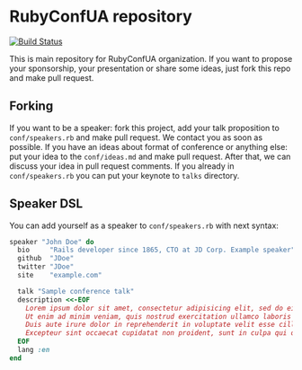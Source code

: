 # RubyConfUA repository

[![Build Status](https://secure.travis-ci.org/RubyConfUA/rubyconfua2012.png)](http://travis-ci.org/RubyConfUA/rubyconfua2012)

This is main repository for RubyConfUA organization. If you want to propose your sponsorship, your presentation or share some ideas, just fork this repo and make pull request.

## Forking

If you want to be a speaker: fork this project, add your talk proposition to `conf/speakers.rb` and make pull request. We contact you as soon as possible.
If you have an ideas about format of conference or anything else: put your idea to the `conf/ideas.md` and make pull request. After that, we can discuss your idea in pull request comments.
If you already in `conf/speakers.rb` you can put your keynote to `talks` directory.

## Speaker DSL

You can add yourself as a speaker to `conf/speakers.rb` with next syntax:

```ruby
speaker "John Doe" do
  bio     "Rails developer since 1865, CTO at JD Corp. Example speaker"
  github  "JDoe"
  twitter "JDoe"
  site    "example.com"

  talk "Sample conference talk"
  description <<-EOF
    Lorem ipsum dolor sit amet, consectetur adipisicing elit, sed do eiusmod tempor incididunt ut labore et dolore magna aliqua.
    Ut enim ad minim veniam, quis nostrud exercitation ullamco laboris nisi ut aliquip ex ea commodo consequat.
    Duis aute irure dolor in reprehenderit in voluptate velit esse cillum dolore eu fugiat nulla pariatur.
    Excepteur sint occaecat cupidatat non proident, sunt in culpa qui officia deserunt mollit anim id est laborum.
  EOF
  lang :en
end
```